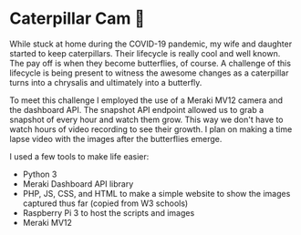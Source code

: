 # Caterpillar Cam 🐛
While stuck at home during the COVID-19 pandemic, my wife and daughter started
to keep caterpillars. Their lifecycle is really cool and well known. The pay
off is when they become butterflies, of course. A challenge of this lifecycle
is being present to witness the awesome changes as a caterpillar turns into a
chrysalis and ultimately into a butterfly.

To meet this challenge I employed the use of a Meraki MV12 camera and the
dashboard API. The snapshot API endpoint allowed us to grab a snapshot of every
hour and watch them grow. This way we don't have to watch hours of video
recording to see their growth. I plan on making a time lapse video with the
images after the butterflies emerge.

I used a few tools to make life easier:
 - Python 3
 - Meraki Dashboard API library
 - PHP, JS, CSS, and HTML to make a simple website to show the images captured
 thus far (copied from W3 schools)
 - Raspberry Pi 3 to host the scripts and images
 - Meraki MV12
